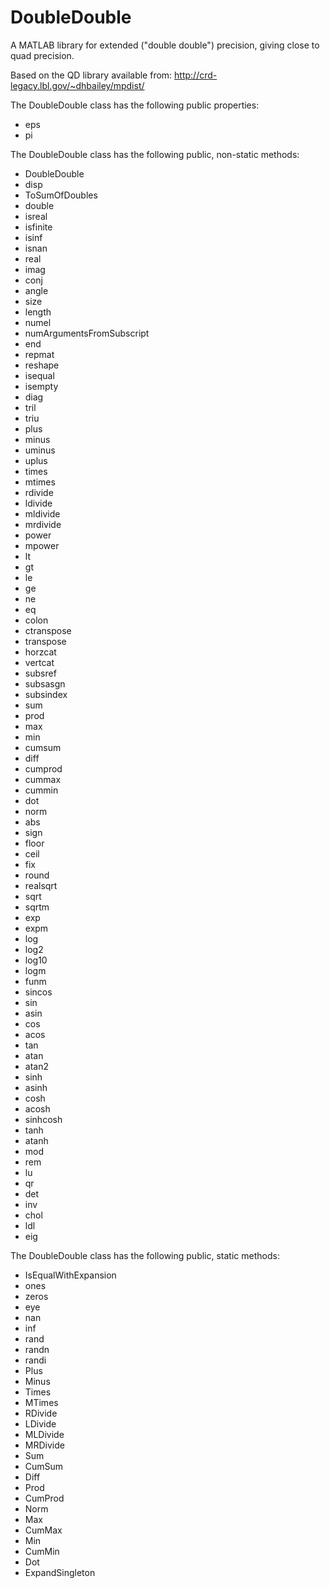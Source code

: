 DoubleDouble
============
A MATLAB library for extended ("double double") precision, giving close to quad precision.

Based on the QD library available from: http://crd-legacy.lbl.gov/~dhbailey/mpdist/

The DoubleDouble class has the following public properties:
 * eps
 * pi
 
The DoubleDouble class has the following public, non-static methods:
 * DoubleDouble
 * disp
 * ToSumOfDoubles
 * double
 * isreal
 * isfinite
 * isinf
 * isnan
 * real
 * imag
 * conj
 * angle
 * size
 * length
 * numel
 * numArgumentsFromSubscript
 * end
 * repmat
 * reshape
 * isequal
 * isempty
 * diag
 * tril
 * triu
 * plus
 * minus
 * uminus
 * uplus
 * times
 * mtimes
 * rdivide
 * ldivide
 * mldivide
 * mrdivide
 * power
 * mpower
 * lt
 * gt
 * le
 * ge
 * ne
 * eq
 * colon
 * ctranspose
 * transpose
 * horzcat
 * vertcat
 * subsref
 * subsasgn
 * subsindex
 * sum
 * prod
 * max
 * min
 * cumsum
 * diff
 * cumprod
 * cummax
 * cummin
 * dot
 * norm
 * abs
 * sign
 * floor
 * ceil
 * fix
 * round
 * realsqrt
 * sqrt
 * sqrtm
 * exp
 * expm
 * log
 * log2
 * log10
 * logm
 * funm
 * sincos
 * sin
 * asin
 * cos
 * acos
 * tan
 * atan
 * atan2
 * sinh
 * asinh
 * cosh
 * acosh
 * sinhcosh
 * tanh
 * atanh
 * mod
 * rem
 * lu
 * qr
 * det
 * inv
 * chol
 * ldl
 * eig

The DoubleDouble class has the following public, static methods:
 * IsEqualWithExpansion
 * ones
 * zeros
 * eye
 * nan
 * inf
 * rand
 * randn
 * randi
 * Plus
 * Minus
 * Times
 * MTimes
 * RDivide
 * LDivide
 * MLDivide
 * MRDivide
 * Sum
 * CumSum
 * Diff
 * Prod
 * CumProd
 * Norm
 * Max
 * CumMax
 * Min
 * CumMin
 * Dot
 * ExpandSingleton
